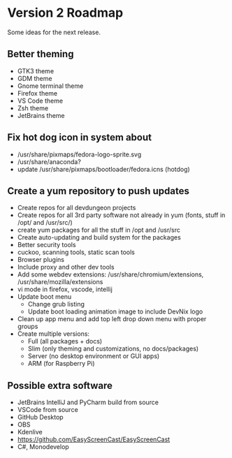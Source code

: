 # Version 2 Roadmap

Some ideas for the next release.

## Better theming

- GTK3 theme
- GDM theme
- Gnome terminal theme
- Firefox theme
- VS Code theme
- Zsh theme
- JetBrains theme

## Fix hot dog icon in system about

- /usr/share/pixmaps/fedora-logo-sprite.svg
- /usr/share/anaconda?
- update /usr/share/pixmaps/bootloader/fedora.icns (hotdog)

## Create a yum repository to push updates

- Create repos for all devdungeon projects
- Create repos for all 3rd party software not already in yum (fonts, stuff in /opt/ and /usr/src/)
- create yum packages for all the stuff in /opt and /usr/src
- Create auto-updating and build system for the packages
- Better security tools
- cuckoo, scanning tools, static scan tools
- Browser plugins
- Include proxy and other dev tools
- Add some webdev extensions: /usr/share/chromium/extensions, /usr/share/mozilla/extensions
- vi mode in firefox, vscode, intellij
- Update boot menu
	- Change grub listing
	- Update boot loading animation image to include DevNix logo
- Clean up app menu and add top left drop down menu with proper groups
- Create multiple versions:
	- Full (all packages + docs)
	- Slim (only theming and customizations, no docs/packages)
	- Server (no desktop environment or GUI apps)
	- ARM (for Raspberry Pi)

## Possible extra software

- JetBrains IntelliJ and PyCharm build from source
- VSCode from source
- GitHub Desktop
- OBS
- Kdenlive
- https://github.com/EasyScreenCast/EasyScreenCast
- C#, Monodevelop
